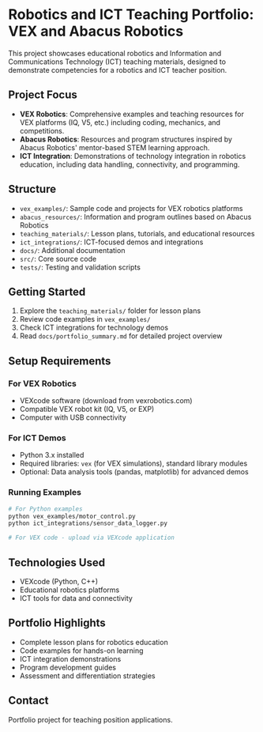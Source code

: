 # Robotics and ICT Teaching Portfolio: VEX and Abacus Robotics

This project showcases educational robotics and Information and Communications Technology (ICT) teaching materials, designed to demonstrate competencies for a robotics and ICT teacher position.

## Project Focus

- **VEX Robotics**: Comprehensive examples and teaching resources for VEX platforms (IQ, V5, etc.) including coding, mechanics, and competitions.
- **Abacus Robotics**: Resources and program structures inspired by Abacus Robotics' mentor-based STEM learning approach.
- **ICT Integration**: Demonstrations of technology integration in robotics education, including data handling, connectivity, and programming.

## Structure

- `vex_examples/`: Sample code and projects for VEX robotics platforms
- `abacus_resources/`: Information and program outlines based on Abacus Robotics
- `teaching_materials/`: Lesson plans, tutorials, and educational resources
- `ict_integrations/`: ICT-focused demos and integrations
- `docs/`: Additional documentation
- `src/`: Core source code
- `tests/`: Testing and validation scripts

## Getting Started

1. Explore the `teaching_materials/` folder for lesson plans
2. Review code examples in `vex_examples/`
3. Check ICT integrations for technology demos
4. Read `docs/portfolio_summary.md` for detailed project overview

## Setup Requirements

### For VEX Robotics
- VEXcode software (download from vexrobotics.com)
- Compatible VEX robot kit (IQ, V5, or EXP)
- Computer with USB connectivity

### For ICT Demos
- Python 3.x installed
- Required libraries: `vex` (for VEX simulations), standard library modules
- Optional: Data analysis tools (pandas, matplotlib) for advanced demos

### Running Examples
```bash
# For Python examples
python vex_examples/motor_control.py
python ict_integrations/sensor_data_logger.py

# For VEX code - upload via VEXcode application
```

## Technologies Used

- VEXcode (Python, C++)
- Educational robotics platforms
- ICT tools for data and connectivity

## Portfolio Highlights

- Complete lesson plans for robotics education
- Code examples for hands-on learning
- ICT integration demonstrations
- Program development guides
- Assessment and differentiation strategies

## Contact

Portfolio project for teaching position applications.

